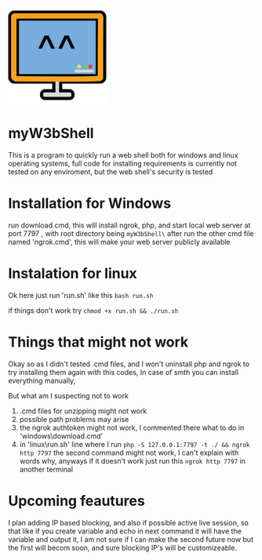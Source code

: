 ![alt text](https://github.com/Sevada797/myW3bShell/blob/main/Component%201.png?raw=true)



# myW3bShell
This is a program to quickly run a web shell both for windows and linux operating systems,
full code for installing requirements is currently not tested on any enviroment,
but the web shell's security is tested
# Installation for Windows

run download.cmd, this will install ngrok, php, and start 
local web server at port 7797 , with root directory being ```myW3bShell\```
after run the other cmd file named 'ngrok.cmd', this will make your web server publicly available

# Instalation for linux
Ok here just run 'run.sh' like this
```bash run.sh```

if things don't work try ```chmod +x run.sh && ./run.sh```

# Things that might not work

Okay so as I didn't tested .cmd files, and I won't uninstall php and ngrok to try installing them again with this codes,
In case of smth you can install everything manually,

But what am I suspecting not to work

1) .cmd files for unzipping might not work
2) possible path problems may arise
3) the ngrok authtoken might not work, I commented there what to do in 'windows\download.cmd'
4) in 'linux\run.sh' line where I run  ```php -S 127.0.0.1:7797 -t ./ && ngrok http 7797``` the second command might not work, I can't explain with words why, anyways
if it doesn't work just run this ```ngrok http 7797``` in another terminal

# Upcoming feautures

I plan adding IP based blocking, and also if possible active live session, so that like if you create variable and echo in next command it will have the variable and output it,
I am not sure if I can make the second future now but the first will becom soon, and sure blocking IP's will be customizeable.
